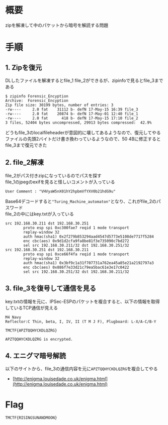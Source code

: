 # 概要
zipを解凍して中のパケットから暗号を解読する問題

# 手順
## 1. Zipを復元
DLしたファイルを解凍するとfile_1 file_2ができるが、zipinfoで見るとfile_3まである  

```
$ zipinfo Forensic_Encyption
Archive:  Forensic_Encyption
Zip file size: 30199 bytes, number of entries: 3
-rw----     2.0 fat    31112 b- defN 17-May-15 16:39 file_3
-rw----     2.0 fat    20874 b- defN 17-May-01 12:40 file_1
-rw----     2.0 fat      418 b- defN 17-May-15 17:10 file_2
3 files, 52404 bytes uncompressed, 29913 bytes compressed:  42.9%
```

どうもfile_3のlocalfileheaderが意図的に壊してあるようなので、復元してやる  
ファイルの先頭2バイトだけ書き換わっているようなので、50 4Bに修正するとfile_3まで復元できた  

## 2. file_2解凍
file_2がパス付きzipになっているのでパスを探す  
file_1のjpegのexifを見ると怪しいコメントが入っている  
```
User Comment : "VHVyaW5nX01hY2hpbmVfYXV0b21hdG9u"
```
Base64デコードすると`"Turing_Machine_automaton"`となり、これがfile_2のパスワード  
file_2の中にはkey.txtが入っている  
```
src 192.168.30.211 dst 192.168.30.251
        proto esp spi 0xc300fae7 reqid 1 mode transport
        replay-window 32
        auth hmac(sha1) 0x2f279b853294aad4547d5773e5108de7717f5284
        enc cbc(aes) 0x9d1d2cfa9fa8be81f3e735090c7bd272
        sel src 192.168.30.211/32 dst 192.168.30.251/32
src 192.168.30.251 dst 192.168.30.211
        proto esp spi 0xce66f4fa reqid 1 mode transport
        replay-window 32
        auth hmac(sha1) 0x3bf9c1a31f707731a762ea45a85e21a2192797a3
        enc cbc(aes) 0x886f7e33d21c79ea5bac61e3e17c0422
        sel src 192.168.30.251/32 dst 192.168.30.211/32
```

## 3. file_3を復号して通信を見る
key.txtの情報を元に、IPSec-ESPのパケットを複合すると、以下の情報を取得しているTCP通信が見える  
```
M4 Navy
Reflector:C Thin, beta, I, IV, II (T M J F), Plugboard: L-X/A-C/B-Y

TMCTF{APZTQQHYCKDLQZRG}

APZTQQHYCKDLQZRG is encrypted.
```

## 4. エニグマ暗号解読
以下のサイトから、file_3の通信内容を元に`APZTQQHYCKDLQZRG`を複合してやる
* [http://enigma.louisedade.co.uk/enigma.html](http://enigma.louisedade.co.uk/enigma.html)

# Flag
`TMCTF{RISINGSUNANDMOON}`
